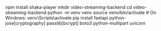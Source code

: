  npm install shaka-player
 mkdir video-streaming-backend
cd video-streaming-backend
python -m venv venv
source venv/bin/activate  # On Windows: venv\Scripts\activate
pip install fastapi python-jose[cryptography] passlib[bcrypt] boto3 python-multipart uvicorn
